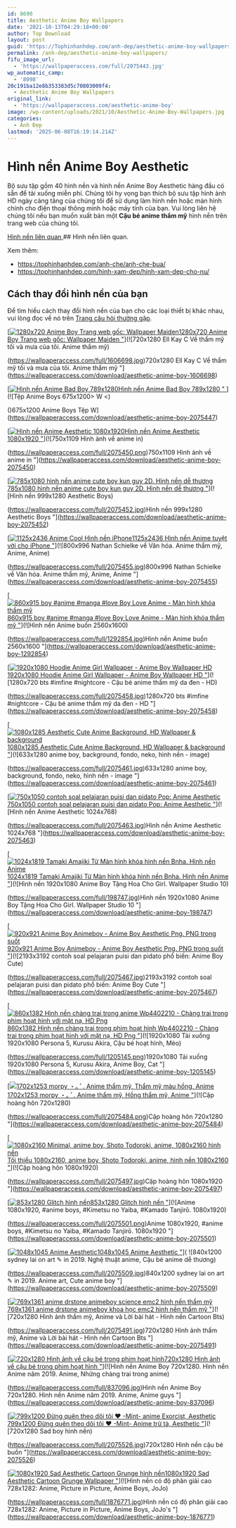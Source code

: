 ```yaml
---
id: 8690
title: Aesthetic Anime Boy Wallpapers
date: '2021-10-13T04:29:18+00:00'
author: Top Download
layout: post
guid: 'https://Tophinhanhdep.com/anh-dep/aesthetic-anime-boy-wallpapers/'
permalink: /anh-dep/aesthetic-anime-boy-wallpapers/
fifu_image_url:
  - 'https://wallpaperaccess.com/full/2075443.jpg'
wp_automatic_camp:
  - '8098'
20c191ba12e8b353383d5c70803009f4:
  - Aesthetic Anime Boy Wallpapers
original_link:
  - 'https://wallpaperaccess.com/aesthetic-anime-boy'
image: /wp-content/uploads/2021/10/Aesthetic-Anime-Boy-Wallpapers.jpg
categories:
  - Ảnh Đẹp
lastmod: '2025-06-08T16:19:14.214Z'
---
```

# Hình nền Anime Boy Aesthetic

Bộ sưu tập gồm 40 hình nền và hình nền Anime Boy Aesthetic hàng đầu có sẵn để tải xuống miễn phí. Chúng tôi hy vọng bạn thích bộ sưu tập hình ảnh HD ngày càng tăng của chúng tôi để sử dụng làm hình nền hoặc màn hình chính cho điện thoại thông minh hoặc máy tính của bạn. Vui lòng liên hệ chúng tôi nếu bạn muốn xuất bản một **Cậu bé anime thẩm mỹ** hình nền trên trang web của chúng tôi.

[Hình nền liên quan ](#related) ## Hình nền liên quan.

   
 Xem thêm:

   
- <https://tophinhanhdep.com/anh-che/anh-che-bua/>
- <https://tophinhanhdep.com/hinh-xam-dep/hinh-xam-dep-cho-nu/>

## Cách thay đổi hình nền của bạn

Để tìm hiểu cách thay đổi hình nền của bạn cho các loại thiết bị khác nhau, vui lòng đọc về nó trên [Trang câu hỏi thường gặp](https://tophinhanhdep.com/faq/).

  
[[![1280x720 Anime Boy Trang web gốc: Wallpaper Maiden](https://wallpaperaccess.com/full/2075443.jpg)1280x720 Anime Boy Trang web gốc: Wallpaper Maiden "](https://wallpaperaccess.com/download/aesthetic-anime-boy-2075443)](![720x1280 Ell Kay C Về thẩm mỹ tối và mưa của tôi.  Anime thẩm mỹ)

(https://wallpaperaccess.com/full/1606698.jpg)720x1280 Ell Kay C Về thẩm mỹ tối và mưa của tôi. Anime thẩm mỹ "](https://wallpaperaccess.com/download/aesthetic-anime-boy-1606698)

[[![Hình nền Anime Bad Boy 789x1280](https://wallpaperaccess.com/full/2075446.jpg)Hình nền Anime Bad Boy 789x1280 " ](https://wallpaperaccess.com/download/aesthetic-anime-boy-2075446)](![Tệp Anime Boys 675x1200> W <)

()675x1200 Anime Boys Tệp W](https://wallpaperaccess.com/download/aesthetic-anime-boy-2075447)

[[![Hình nền Anime Aesthetic 1080x1920](https://wallpaperaccess.com/full/810825.png)Hình nền Anime Aesthetic 1080x1920 "](https://wallpaperaccess.com/download/aesthetic-anime-boy-810825)](![750x1109 Hình ảnh về anime in)

(https://wallpaperaccess.com/full/2075450.png)750x1109 Hình ảnh về anime in "](https://wallpaperaccess.com/download/aesthetic-anime-boy-2075450)

[[![785x1080 hình nền anime cute boy kun guy 2D.  Hình nền dễ thương](https://wallpaperaccess.com/full/2075451.jpg)785x1080 hình nền anime cute boy kun guy 2D. Hình nền dễ thương "](https://wallpaperaccess.com/download/aesthetic-anime-boy-2075451)](![Hình nền 999x1280 Aesthetic Boys)

(https://wallpaperaccess.com/full/2075452.jpg)Hình nền 999x1280 Aesthetic Boys "](https://wallpaperaccess.com/download/aesthetic-anime-boy-2075452)

[[![1125x2436 Anime Cool Hình nền iPhone](https://wallpaperaccess.com/full/2075453.jpg)1125x2436 Hình nền Anime tuyệt vời cho iPhone "](https://wallpaperaccess.com/download/aesthetic-anime-boy-2075453)](![800x996 Nathan Schielke về Văn hóa.  Anime thẩm mỹ, Anime, Anime)

(https://wallpaperaccess.com/full/2075455.jpg)800x996 Nathan Schielke về Văn hóa. Anime thẩm mỹ, Anime, Anime "](https://wallpaperaccess.com/download/aesthetic-anime-boy-2075455)

[[![860x915 boy #anime #manga #love Boy Love Anime - Màn hình khóa thẩm mỹ](https://wallpaperaccess.com/full/2075456.png)860x915 boy #anime #manga #love Boy Love Anime - Màn hình khóa thẩm mỹ "](https://wallpaperaccess.com/download/aesthetic-anime-boy-2075456)](![Hình nền Anime buồn 2560x1600)

(https://wallpaperaccess.com/full/1292854.jpg)Hình nền Anime buồn 2560x1600 "](https://wallpaperaccess.com/download/aesthetic-anime-boy-1292854)

[[![1920x1080 Hoodie Anime Girl Wallpaper - Anime Boy Wallpaper HD](https://wallpaperaccess.com/full/1205066.jpg)1920x1080 Hoodie Anime Girl Wallpaper - Anime Boy Wallpaper HD "](https://wallpaperaccess.com/download/aesthetic-anime-boy-1205066)](![1280x720 bts #imfine #nightcore - Cậu bé anime thẩm mỹ da đen - HD)

(https://wallpaperaccess.com/full/2075458.jpg)1280x720 bts #imfine #nightcore - Cậu bé anime thẩm mỹ da đen - HD "](https://wallpaperaccess.com/download/aesthetic-anime-boy-2075458)

[[![1080x1285 Aesthetic Cute Anime Background, HD Wallpaper & background](https://wallpaperaccess.com/full/1390309.jpg)1080x1285 Aesthetic Cute Anime Background, HD Wallpaper &amp; background "](https://wallpaperaccess.com/download/aesthetic-anime-boy-1390309)](![633x1280 anime boy, background, fondo, neko, hình nền - image)

(https://wallpaperaccess.com/full/2075461.jpg)633x1280 anime boy, background, fondo, neko, hình nền - image "](https://wallpaperaccess.com/download/aesthetic-anime-boy-2075461)

[[![750x1050 contoh soal pelajaran puisi dan pidato Pop: Anime Aesthetic](https://wallpaperaccess.com/full/2075462.jpg)750x1050 contoh soal pelajaran puisi dan pidato Pop: Anime Aesthetic "](https://wallpaperaccess.com/download/aesthetic-anime-boy-2075462)](![Hình nền Anime Aesthetic 1024x768)

(https://wallpaperaccess.com/full/2075463.jpg)Hình nền Anime Aesthetic 1024x768 "](https://wallpaperaccess.com/download/aesthetic-anime-boy-2075463)

[[![1024x1819 Tamaki Amajiki Từ Màn hình khóa hình nền Bnha.  Hình nền Anime](https://wallpaperaccess.com/full/1126050.jpg)1024x1819 Tamaki Amajiki Từ Màn hình khóa hình nền Bnha. Hình nền Anime "](https://wallpaperaccess.com/download/aesthetic-anime-boy-1126050)](![Hình nền 1920x1080 Anime Boy Tặng Hoa Cho Girl.  Wallpaper Studio 10)

(https://wallpaperaccess.com/full/198747.jpg)Hình nền 1920x1080 Anime Boy Tặng Hoa Cho Girl. Wallpaper Studio 10 "](https://wallpaperaccess.com/download/aesthetic-anime-boy-198747)

[[![920x921 Anime Boy Animeboy - Anime Boy Aesthetic Png.  PNG trong suốt](https://wallpaperaccess.com/full/2075466.jpg)920x921 Anime Boy Animeboy - Anime Boy Aesthetic Png. PNG trong suốt "](https://wallpaperaccess.com/download/aesthetic-anime-boy-2075466)](![2193x3192 contoh soal pelajaran puisi dan pidato phổ biến: Anime Boy Cute)

(https://wallpaperaccess.com/full/2075467.jpg)2193x3192 contoh soal pelajaran puisi dan pidato phổ biến: Anime Boy Cute "](https://wallpaperaccess.com/download/aesthetic-anime-boy-2075467)

[[![860x1382 Hình nền chàng trai trong anime Wp4402210 - Chàng trai trong phim hoạt hình với mặt nạ, HD Png](https://wallpaperaccess.com/full/2075468.png)860x1382 Hình nền chàng trai trong phim hoạt hình Wp4402210 - Chàng trai trong phim hoạt hình với mặt nạ, HD Png "](https://wallpaperaccess.com/download/aesthetic-anime-boy-2075468)](![1920x1080 Tải xuống 1920x1080 Persona 5, Kurusu Akira, Cậu bé hoạt hình, Mèo)

(https://wallpaperaccess.com/full/1205145.png)1920x1080 Tải xuống 1920x1080 Persona 5, Kurusu Akira, Anime Boy, Cat "](https://wallpaperaccess.com/download/aesthetic-anime-boy-1205145)

[[![1702x1253 morpy ・｡ ﾟ.  Anime thẩm mỹ, Thẩm mỹ màu hồng, Anime](https://wallpaperaccess.com/full/2075482.jpg)1702x1253 morpy ・｡ ﾟ. Anime thẩm mỹ, Hồng thẩm mỹ, Anime "](https://wallpaperaccess.com/download/aesthetic-anime-boy-2075482)](![Cặp hoàng hôn 720x1280)

(https://wallpaperaccess.com/full/2075484.png)Cặp hoàng hôn 720x1280 "](https://wallpaperaccess.com/download/aesthetic-anime-boy-2075484)

[[![1080x2160 Minimal, anime boy, Shoto Todoroki, anime, 1080x2160 hình nền](https://wallpaperaccess.com/full/1415188.jpg)Tối thiểu 1080x2160, anime boy, Shoto Todoroki, anime, hình nền 1080x2160 "](https://wallpaperaccess.com/download/aesthetic-anime-boy-1415188)](![Cặp hoàng hôn 1080x1920)

(https://wallpaperaccess.com/full/2075497.jpg)Cặp hoàng hôn 1080x1920 "](https://wallpaperaccess.com/download/aesthetic-anime-boy-2075497)

[[![853x1280 Glitch hình nền](https://wallpaperaccess.com/full/2075498.jpg)853x1280 Glitch hình nền "](https://wallpaperaccess.com/download/aesthetic-anime-boy-2075498)](![Anime 1080x1920, #anime boys, #Kimetsu no Yaiba, #Kamado Tanjirō.  1080x1920)

(https://wallpaperaccess.com/full/2075501.png)Anime 1080x1920, #anime boys, #Kimetsu no Yaiba, #Kamado Tanjirō. 1080x1920 "](https://wallpaperaccess.com/download/aesthetic-anime-boy-2075501)

[[![1048x1045 Anime Aesthetic](https://wallpaperaccess.com/full/2075503.jpg)1048x1045 Anime Aesthetic "](https://wallpaperaccess.com/download/aesthetic-anime-boy-2075503)]( ![840x1200 sydney lai on art ✎ in 2019. Nghệ thuật anime, Cậu bé anime dễ thương)

(https://wallpaperaccess.com/full/2075509.jpg)840x1200 sydney lai on art ✎ in 2019. Anime art, Cute anime boy "](https://wallpaperaccess.com/download/aesthetic-anime-boy-2075509)

[[![769x1361 anime drstone animeboy science emc2 hình nền thẩm mỹ](https://wallpaperaccess.com/full/2075514.png)769x1361 anime drstone animeboy khoa học emc2 hình nền thẩm mỹ "](https://wallpaperaccess.com/download/aesthetic-anime-boy-2075514)](![720x1280 Hình ảnh thẩm mỹ, Anime và Lời bài hát - Hình nền Cartoon Bts)

(https://wallpaperaccess.com/full/2075491.jpg)720x1280 Hình ảnh thẩm mỹ, Anime và Lời bài hát - Hình nền Cartoon Bts "](https://wallpaperaccess.com/download/aesthetic-anime-boy-2075491)

[[![720x1280 Hình ảnh về cậu bé trong phim hoạt hình](https://wallpaperaccess.com/full/2075522.jpg)720x1280 Hình ảnh về cậu bé trong phim hoạt hình "](https://wallpaperaccess.com/download/aesthetic-anime-boy-2075522)](![Hình nền Anime Boy 720x1280.  Hình nền Anime năm 2019. Anime, Những chàng trai trong anime)

(https://wallpaperaccess.com/full/837096.jpg)Hình nền Anime Boy 720x1280. Hình nền Anime năm 2019. Anime, Anime guys "](https://wallpaperaccess.com/download/aesthetic-anime-boy-837096)

[[![799x1200 Đừng quên theo dõi tôi ❤ -Mint- anime Exorcist, Aesthetic](https://wallpaperaccess.com/full/2075523.jpg)799x1200 Đừng quên theo dõi tôi ❤ -Mint- Anime trừ tà, Aesthetic "](https://wallpaperaccess.com/download/aesthetic-anime-boy-2075523)](![720x1280 Sad boy hình nền)

(https://wallpaperaccess.com/full/2075526.jpg)720x1280 Hình nền cậu bé buồn "](https://wallpaperaccess.com/download/aesthetic-anime-boy-2075526)

[[![1080x1920 Sad Aesthetic Cartoon Grunge hình nền](https://wallpaperaccess.com/full/2075530.jpg)1080x1920 Sad Aesthetic Cartoon Grunge Wallpaper "](https://wallpaperaccess.com/download/aesthetic-anime-boy-2075530)](![Hình nền có độ phân giải cao 728x1282: Anime, Picture in Picture, Anime Boys, JoJo)

(https://wallpaperaccess.com/full/1876771.jpg)Hình nền có độ phân giải cao 728x1282: Anime, Picture in Picture, Anime Boys, JoJo's "](https://wallpaperaccess.com/download/aesthetic-anime-boy-1876771)
